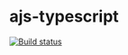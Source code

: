 # ajs-typescript

[![Build status](https://ci.appveyor.com/api/projects/status/8bx9eqceq24j615b?svg=true)](https://ci.appveyor.com/project/Nataliya-grish/ajs-typescript)
